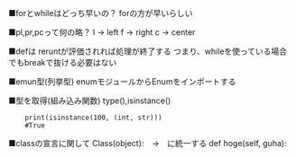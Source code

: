 ■forとwhileはどっち早いの？
forの方が早いらしい


■pl,pr,pcって何の略？
l -> left
f -> right
c -> center

■defは
reruntが評価されれば処理が終了する
つまり、whileを使っている場合でもbreakで抜ける必要はない

■emun型(列挙型)
enumモジュールからEnumをインポートする

■型を取得(組み込み関数)
type(),isinstance()

```
    print(isinstance(100, (int, str)))
    #True
```
■classの宣言に関して
Class(object):　→　に統一する
def hoge(self, guha):
